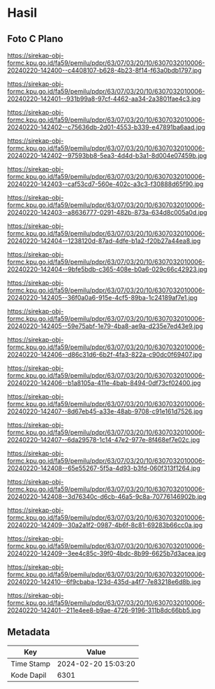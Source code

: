 # Hasil

## Foto C Plano

https://sirekap-obj-formc.kpu.go.id/fa59/pemilu/pdpr/63/07/03/20/10/6307032010006-20240220-142400--c4408107-b628-4b23-8f14-f63a0bdb1797.jpg

https://sirekap-obj-formc.kpu.go.id/fa59/pemilu/pdpr/63/07/03/20/10/6307032010006-20240220-142401--931b99a8-97cf-4462-aa34-2a3801fae4c3.jpg

https://sirekap-obj-formc.kpu.go.id/fa59/pemilu/pdpr/63/07/03/20/10/6307032010006-20240220-142402--c75636db-2d01-4553-b339-e47891ba6aad.jpg

https://sirekap-obj-formc.kpu.go.id/fa59/pemilu/pdpr/63/07/03/20/10/6307032010006-20240220-142402--97593bb8-5ea3-4d4d-b3a1-8d004e07459b.jpg

https://sirekap-obj-formc.kpu.go.id/fa59/pemilu/pdpr/63/07/03/20/10/6307032010006-20240220-142403--caf53cd7-560e-402c-a3c3-f30888d65f90.jpg

https://sirekap-obj-formc.kpu.go.id/fa59/pemilu/pdpr/63/07/03/20/10/6307032010006-20240220-142403--a8636777-0291-482b-873a-634d8c005a0d.jpg

https://sirekap-obj-formc.kpu.go.id/fa59/pemilu/pdpr/63/07/03/20/10/6307032010006-20240220-142404--1238120d-87ad-4dfe-b1a2-f20b27a44ea8.jpg

https://sirekap-obj-formc.kpu.go.id/fa59/pemilu/pdpr/63/07/03/20/10/6307032010006-20240220-142404--9bfe5bdb-c365-408e-b0a6-029c66c42923.jpg

https://sirekap-obj-formc.kpu.go.id/fa59/pemilu/pdpr/63/07/03/20/10/6307032010006-20240220-142405--36f0a0a6-915e-4cf5-89ba-1c24189af7e1.jpg

https://sirekap-obj-formc.kpu.go.id/fa59/pemilu/pdpr/63/07/03/20/10/6307032010006-20240220-142405--59e75abf-1e79-4ba8-ae9a-d235e7ed43e9.jpg

https://sirekap-obj-formc.kpu.go.id/fa59/pemilu/pdpr/63/07/03/20/10/6307032010006-20240220-142406--d86c31d6-6b2f-4fa3-822a-c90dc0f69407.jpg

https://sirekap-obj-formc.kpu.go.id/fa59/pemilu/pdpr/63/07/03/20/10/6307032010006-20240220-142406--b1a8105a-411e-4bab-8494-0df73cf02400.jpg

https://sirekap-obj-formc.kpu.go.id/fa59/pemilu/pdpr/63/07/03/20/10/6307032010006-20240220-142407--8d67eb45-a33e-48ab-9708-c91e161d7526.jpg

https://sirekap-obj-formc.kpu.go.id/fa59/pemilu/pdpr/63/07/03/20/10/6307032010006-20240220-142407--6da29578-1c14-47e2-977e-8f468ef7e02c.jpg

https://sirekap-obj-formc.kpu.go.id/fa59/pemilu/pdpr/63/07/03/20/10/6307032010006-20240220-142408--65e55267-5f5a-4d93-b3fd-060f313f1264.jpg

https://sirekap-obj-formc.kpu.go.id/fa59/pemilu/pdpr/63/07/03/20/10/6307032010006-20240220-142408--3d76340c-d6cb-46a5-9c8a-70776146902b.jpg

https://sirekap-obj-formc.kpu.go.id/fa59/pemilu/pdpr/63/07/03/20/10/6307032010006-20240220-142409--30a2a1f2-0987-4b6f-8c81-69283b66cc0a.jpg

https://sirekap-obj-formc.kpu.go.id/fa59/pemilu/pdpr/63/07/03/20/10/6307032010006-20240220-142409--3ee4c85c-39f0-4bdc-8b99-6625b7d3acea.jpg

https://sirekap-obj-formc.kpu.go.id/fa59/pemilu/pdpr/63/07/03/20/10/6307032010006-20240220-142410--6f9cbaba-123d-435d-a4f7-7e83218e6d8b.jpg

https://sirekap-obj-formc.kpu.go.id/fa59/pemilu/pdpr/63/07/03/20/10/6307032010006-20240220-142401--211e4ee8-b9ae-4726-9196-311b8dc66bb5.jpg


## Metadata

| Key        | Value               |
| ---------- | ------------------- |
| Time Stamp | 2024-02-20 15:03:20 |
| Kode Dapil | 6301                |



